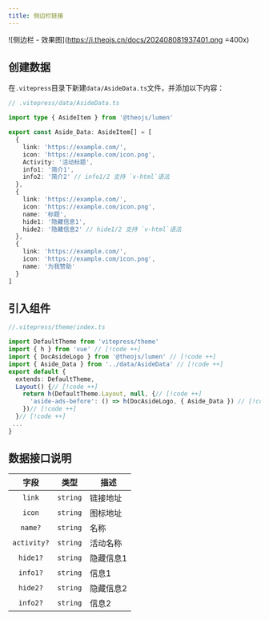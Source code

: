 ```yaml
---
title: 侧边栏链接
---
```


![侧边栏 - 效果图](https://i.theojs.cn/docs/202408081937401.png =400x)

## 创建数据

在`.vitepress`目录下新建`data/AsideData.ts`文件，并添加以下内容：

```ts
// .vitepress/data/AsideData.ts

import type { AsideItem } from '@theojs/lumen'

export const Aside_Data: AsideItem[] = [
  {
    link: 'https://example.com/',
    icon: 'https://example.com/icon.png',
    Activity: '活动标题',
    info1: '简介1',
    info2: '简介2' // info1/2 支持 `v-html`语法
  },
  {
    link: 'https://example.com/',
    icon: 'https://example.com/icon.png',
    name: '标题',
    hide1: '隐藏信息1',
    hide2: '隐藏信息2' // hide1/2 支持 `v-html`语法
  },
  {
    link: 'https://example.com/',
    icon: 'https://example.com/icon.png',
    name: '为我赞助'
  }
]
```

## 引入组件

```ts
//.vitepress/theme/index.ts

import DefaultTheme from 'vitepress/theme'
import { h } from 'vue' // [!code ++]
import { DocAsideLogo } from '@theojs/lumen' // [!code ++]
import { Aside_Data } from '../data/AsideData' // [!code ++]
export default {
  extends: DefaultTheme,
  Layout() {// [!code ++]
    return h(DefaultTheme.Layout, null, {// [!code ++]
      'aside-ads-before': () => h(DocAsideLogo, { Aside_Data }) // [!code ++]
    })// [!code ++]
  }// [!code ++]
 ...
}
```

## 数据接口说明

|    字段     |   类型   | 描述                                       |
| :---------: | :------: | ------------------------------------------ |
|   `link`    | `string` | 链接地址                                   |
|   `icon`    | `string` | 图标地址                                   |
|   `name?`   | `string` | <Badge type="tip" text="可选" /> 名称      |
| `activity?` | `string` | <Badge type="tip" text="可选" /> 活动名称  |
|  `hide1?`   | `string` | <Badge type="tip" text="可选" /> 隐藏信息1 |
|  `info1?`   | `string` | <Badge type="tip" text="可选" /> 信息1     |
|  `hide2?`   | `string` | <Badge type="tip" text="可选" /> 隐藏信息2 |
|  `info2?`   | `string` | <Badge type="tip" text="可选" /> 信息2     |
